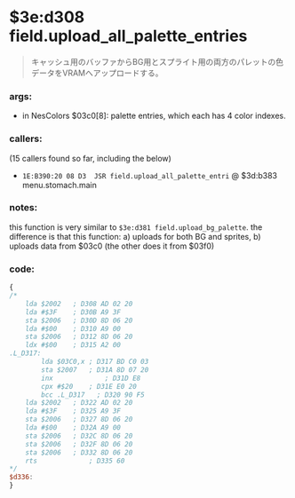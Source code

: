 ﻿
# $3e:d308 field.upload_all_palette_entries
> キャッシュ用のバッファからBG用とスプライト用の両方のパレットの色データをVRAMへアップロードする。

### args:
+   in NesColors $03c0[8]: palette entries, which each has 4 color indexes.

### callers:
(15 callers found so far, including the below)

+   `1E:B390:20 08 D3  JSR field.upload_all_palette_entri` @ $3d:b383 menu.stomach.main

### notes:
this function is very similar to `$3e:d381 field.upload_bg_palette`.
the difference is that this function:
a) uploads for both BG and sprites,
b) uploads data from $03c0 (the other does it from $03f0)

### code:
```js
{
/*
    lda $2002   ; D308 AD 02 20
    lda #$3F    ; D30B A9 3F
    sta $2006   ; D30D 8D 06 20
    lda #$00    ; D310 A9 00
    sta $2006   ; D312 8D 06 20
    ldx #$00    ; D315 A2 00
.L_D317:
        lda $03C0,x ; D317 BD C0 03
        sta $2007   ; D31A 8D 07 20
        inx             ; D31D E8
        cpx #$20    ; D31E E0 20
        bcc .L_D317   ; D320 90 F5
    lda $2002   ; D322 AD 02 20
    lda #$3F    ; D325 A9 3F
    sta $2006   ; D327 8D 06 20
    lda #$00    ; D32A A9 00
    sta $2006   ; D32C 8D 06 20
    sta $2006   ; D32F 8D 06 20
    sta $2006   ; D332 8D 06 20
    rts             ; D335 60
*/
$d336:
}
```

